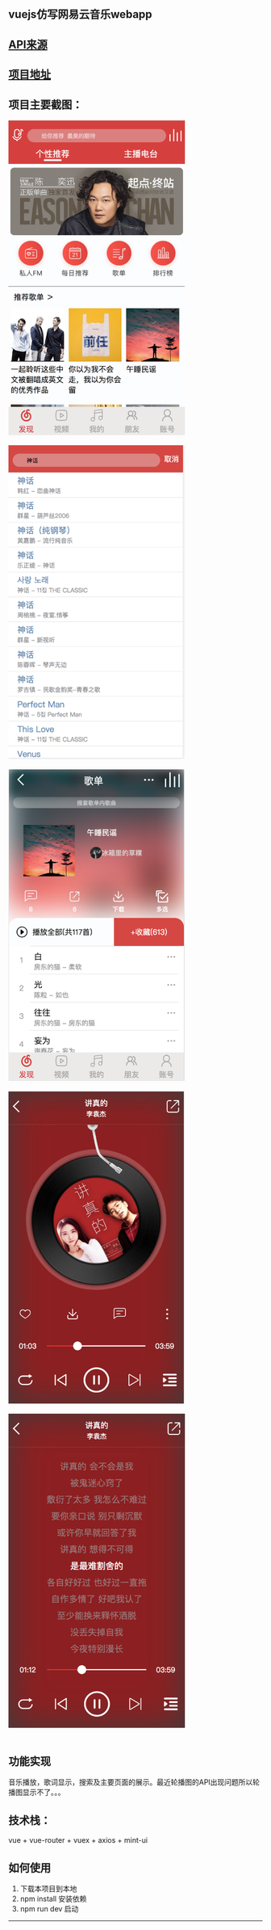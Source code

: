 
vuejs仿写网易云音乐webapp
---

[API来源](https://binaryify.github.io/NeteaseCloudMusicApi/#/?id=neteasecloudmusicapi)
----

[项目地址](https://github.com/Yin-Hongwei/vue-wangyiyun)
----

项目主要截图：
----
<img src="https://github.com/Yin-Hongwei/vue-wangyiyun/blob/master/kong/wangyiyun1.png" width="350"/><br></br>
<img src="https://github.com/Yin-Hongwei/vue-wangyiyun/blob/master/kong/wangyiyun2.png" width="350"/><br></br>
<img src="https://github.com/Yin-Hongwei/vue-wangyiyun/blob/master/kong/wangyiyun3.png" width="350"/><br></br>
<img src="https://github.com/Yin-Hongwei/vue-wangyiyun/blob/master/kong/wangyiyun4.png" width="350"/><br></br>
<img src="https://github.com/Yin-Hongwei/vue-wangyiyun/blob/master/kong/wangyiyun5.png" width="350"/><br></br>

功能实现
----

音乐播放，歌词显示，搜索及主要页面的展示。最近轮播图的API出现问题所以轮播图显示不了。。。

技术栈：
----

vue + vue-router + vuex + axios + mint-ui

如何使用
----

 1. 下载本项目到本地
 2. npm install 安装依赖
 3. npm run dev 启动
---

